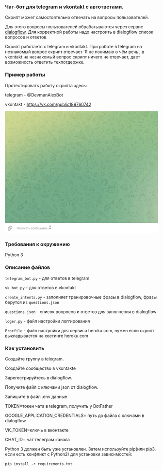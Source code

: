 ### Чат-бот для telegram и vkontakt с автответами.
Скрипт может самостоятельно отвечать на вопросы пользователей.

Для этого вопросы пользователей обрабатываются через сервис [dialogflow](https://dialogflow.cloud.google.com/).
Для корректной работы надо настроить в dialogflow список вопросов и ответов.

Скрипт работаетс с telegram и vkontakt. При работе в telegram на незнакомый вопрос скрипт отвечает 'Я не понимаю о чём речь', в vkontakt на незнакомый вопрос скрипт ничего не отвечает, дает возможность ответить техпотдержке.

### Пример работы
Протестировать работу скрипта здесь:

telegram - @DevmanAlexBot

vkontakt - https://vk.com/public189760742

![Пример работы](telegram.gif)


### Требования к окружению
Python 3

### Описание файлов
`telegram_bot.py` - для ответов в telegram

`vk_bot.py` - для ответов в vkontakt

`create_intents.py` - заполняет тренировочные фразы в dialogflow, фразы берутся из `questions.json` 

`questions.json` - список вопросов и ответов для заполнения в dialogflow

`loger.py` - файл настройки логгирования

`Procfile` - файл настройки для сервиса heroku.com, нужен если скрипт выкладывается на хостинге heroku.com

### Как установить
Создайте группу в telegram.

Создайте сообщество в vkontakte

Зарегестрируйтесь в dialogflow.

Получите файл с ключами json от dialogflow.

Запишите в файл .env данные 

TOKEN=токен чата в telegram, получить у BotFather 

GOOGLE_APPLICATION_CREDENTIALS= путь до файла с ключами в dialogflow

VK_TOKEN=ключь в вконтакте

CHAT_ID= чат телеграм канала

Python 3 должен быть уже установлен. Затем используйте pip(или pip3, если есть конфликт с Python2) для установки зависимостей:

`pip install -r requirements.txt`